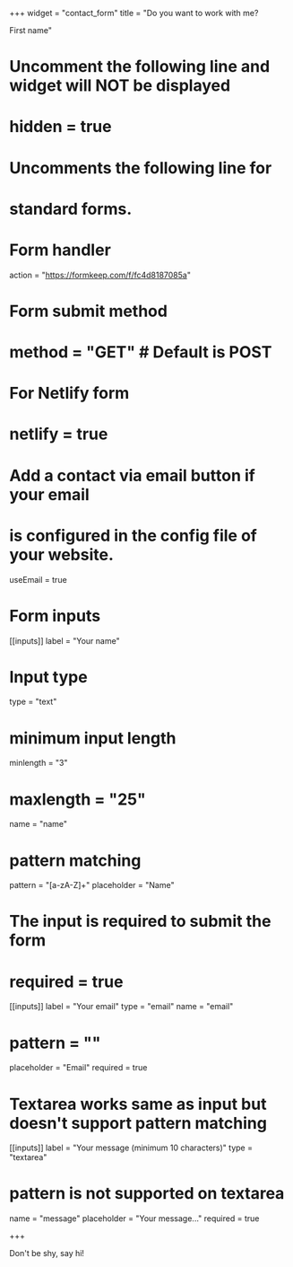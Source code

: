 +++
widget = "contact_form"
title = "Do you want to work with me?

First name" 

# Uncomment the following line and widget will NOT be displayed
# hidden = true

# Uncomments the following line for
# standard forms.
#
# Form handler
action = "https://formkeep.com/f/fc4d8187085a"
# Form submit method
# method = "GET" # Default is POST

# For Netlify form
#
# netlify = true

# Add a contact via email button if your email
# is configured in the config file of your website.
useEmail = true

# Form inputs
[[inputs]]
label = "Your name"
# Input type
type = "text"
# minimum input length
minlength = "3"
# maxlength = "25"
name = "name"
# pattern matching
pattern = "[a-zA-Z]+"
placeholder = "Name"
# The input is required to submit the form
# required = true

[[inputs]]
label = "Your email"
type = "email"
name = "email"
# pattern = ""
placeholder = "Email"
required = true

# Textarea works same as input but doesn't support pattern matching
[[inputs]]
label = "Your message (minimum 10 characters)"
type = "textarea"
# pattern is not supported on textarea
name = "message"
placeholder = "Your message..."
required = true

+++

Don't be shy, say hi!
